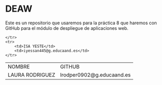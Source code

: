 # DEAW
Este es un repositorio que usaremos  para la práctica 8 que haremos con GitHub para el módulo de despliegue de aplicaciones web.
<html>
<body>
<table>
	<tr>
		<td>NOMBRE</td>
		<td>GITHUB</td>
	</tr>
	<tr>
		<td>LAURA RODRIGUEZ</td>
		<td>lrodper0902@g.educaand.es</td>
	
	</tr>
	<tr>
		<td>ISA YESTE</td>
		<td>iyessan445@g.educaand.es</td>
	</tr>

<table>
</body>
</html>
